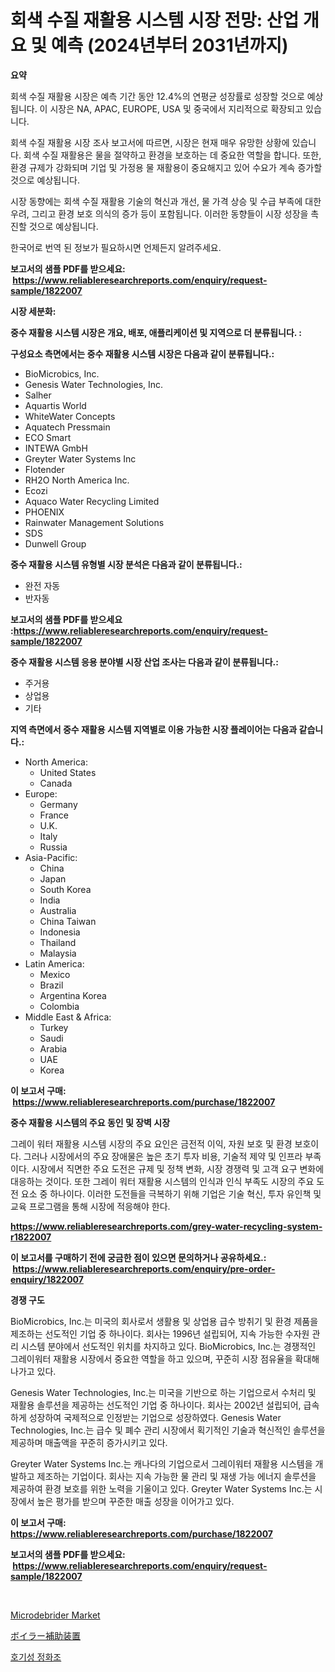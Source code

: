 <p><h1>회색 수질 재활용 시스템 시장 전망: 산업 개요 및 예측 (2024년부터 2031년까지)</h1></p><p><strong>요약</strong></p>
<p><p>회색 수질 재활용 시장은 예측 기간 동안 12.4%의 연평균 성장률로 성장할 것으로 예상됩니다. 이 시장은 NA, APAC, EUROPE, USA 및 중국에서 지리적으로 확장되고 있습니다.</p><p>회색 수질 재활용 시장 조사 보고서에 따르면, 시장은 현재 매우 유망한 상황에 있습니다. 회색 수질 재활용은 물을 절약하고 환경을 보호하는 데 중요한 역할을 합니다. 또한, 환경 규제가 강화되며 기업 및 가정용 물 재활용이 중요해지고 있어 수요가 계속 증가할 것으로 예상됩니다.</p><p>시장 동향에는 회색 수질 재활용 기술의 혁신과 개선, 물 가격 상승 및 수급 부족에 대한 우려, 그리고 환경 보호 의식의 증가 등이 포함됩니다. 이러한 동향들이 시장 성장을 촉진할 것으로 예상됩니다.</p><p>한국어로 번역 된 정보가 필요하시면 언제든지 알려주세요.</p></p>
<p><strong>보고서의 샘플 PDF를 받으세요: &nbsp;<a href="https://www.reliableresearchreports.com/enquiry/request-sample/1822007">https://www.reliableresearchreports.com/enquiry/request-sample/1822007</a></strong></p>
<p><strong>시장 세분화:</strong></p>
<p><strong> 중수 재활용 시스템 시장은 개요, 배포, 애플리케이션 및 지역으로 더 분류됩니다. :</strong></p>
<p><strong>구성요소 측면에서는 중수 재활용 시스템 시장은 다음과 같이 분류됩니다.:</strong></p>
<p><ul><li>BioMicrobics, Inc.</li><li>Genesis Water Technologies, Inc.</li><li>Salher</li><li>Aquartis World</li><li>WhiteWater Concepts</li><li>Aquatech Pressmain</li><li>ECO Smart</li><li>INTEWA GmbH</li><li>Greyter Water Systems Inc</li><li>Flotender</li><li>RH2O North America Inc.</li><li>Ecozi</li><li>Aquaco Water Recycling Limited</li><li>PHOENIX</li><li>Rainwater Management Solutions</li><li>SDS</li><li>Dunwell Group</li></ul></p>
<p><strong> 중수 재활용 시스템 유형별 시장 분석은 다음과 같이 분류됩니다.:</strong></p>
<p><ul><li>완전 자동</li><li>반자동</li></ul></p>
<p><strong>보고서의 샘플 PDF를 받으세요 :<a href="https://www.reliableresearchreports.com/enquiry/request-sample/1822007">https://www.reliableresearchreports.com/enquiry/request-sample/1822007</a></strong></p>
<p><strong> 중수 재활용 시스템 응용 분야별 시장 산업 조사는 다음과 같이 분류됩니다.:</strong></p>
<p><ul><li>주거용</li><li>상업용</li><li>기타</li></ul></p>
<p><strong>지역 측면에서 중수 재활용 시스템 지역별로 이용 가능한 시장 플레이어는 다음과 같습니다.:</strong></p>
<p><ul>
    <li>
        North America:
        <ul>
            <li>United States</li>
            <li>Canada</li>
        </ul>
    </li>
    <li>
        Europe:
        <ul>
            <li>Germany</li>
            <li>France</li>
            <li>U.K.</li>
            <li>Italy</li>
            <li>Russia</li>
        </ul>
    </li>
    <li>
        Asia-Pacific:
        <ul>
            <li>China</li>
            <li>Japan</li>
            <li>South Korea</li>
            <li>India</li>
            <li>Australia</li>
            <li>China Taiwan</li>
            <li>Indonesia</li>
            <li>Thailand</li>
            <li>Malaysia</li>
        </ul>
    </li>
    <li>
        Latin America:
        <ul>
            <li>Mexico</li>
            <li>Brazil</li>
            <li>Argentina Korea</li>
            <li>Colombia</li>
        </ul>
    </li>
    <li>
        Middle East & Africa:
        <ul>
            <li>Turkey</li>
            <li>Saudi</li>
            <li>Arabia</li>
            <li>UAE</li>
            <li>Korea</li>
        </ul>
    </li>
    </ul></p>
<p><strong>이 보고서 구매: &nbsp;<a href="https://www.reliableresearchreports.com/purchase/1822007">https://www.reliableresearchreports.com/purchase/1822007</a></strong></p>
<p><strong>중수 재활용 시스템의 주요 동인 및 장벽 시장</strong></p>
<p><p>그레이 워터 재활용 시스템 시장의 주요 요인은 금전적 이익, 자원 보호 및 환경 보호이다. 그러나 시장에서의 주요 장애물은 높은 초기 투자 비용, 기술적 제약 및 인프라 부족이다. 시장에서 직면한 주요 도전은 규제 및 정책 변화, 시장 경쟁력 및 고객 요구 변화에 대응하는 것이다. 또한 그레이 워터 재활용 시스템의 인식과 인식 부족도 시장의 주요 도전 요소 중 하나이다. 이러한 도전들을 극복하기 위해 기업은 기술 혁신, 투자 유인책 및 교육 프로그램을 통해 시장에 적응해야 한다.</p></p>
<p><strong><a href="https://www.reliableresearchreports.com/grey-water-recycling-system-r1822007">https://www.reliableresearchreports.com/grey-water-recycling-system-r1822007</a></strong></p>
<p><strong>이 보고서를 구매하기 전에 궁금한 점이 있으면 문의하거나 공유하세요.: &nbsp;<a href="https://www.reliableresearchreports.com/enquiry/pre-order-enquiry/1822007">https://www.reliableresearchreports.com/enquiry/pre-order-enquiry/1822007</a></strong></p>
<p><strong>경쟁 구도</strong></p>
<p><p>BioMicrobics, Inc.는 미국의 회사로서 생활용 및 상업용 급수 방취기 및 환경 제품을 제조하는 선도적인 기업 중 하나이다. 회사는 1996년 설립되어, 지속 가능한 수자원 관리 시스템 분야에서 선도적인 위치를 차지하고 있다. BioMicrobics, Inc.는 경쟁적인 그레이워터 재활용 시장에서 중요한 역할을 하고 있으며, 꾸준히 시장 점유율을 확대해 나가고 있다.</p><p>Genesis Water Technologies, Inc.는 미국을 기반으로 하는 기업으로서 수처리 및 재활용 솔루션을 제공하는 선도적인 기업 중 하나이다. 회사는 2002년 설립되어, 급속하게 성장하여 국제적으로 인정받는 기업으로 성장하였다. Genesis Water Technologies, Inc.는 급수 및 폐수 관리 시장에서 획기적인 기술과 혁신적인 솔루션을 제공하며 매출액을 꾸준히 증가시키고 있다.</p><p>Greyter Water Systems Inc.는 캐나다의 기업으로서 그레이워터 재활용 시스템을 개발하고 제조하는 기업이다. 회사는 지속 가능한 물 관리 및 재생 가능 에너지 솔루션을 제공하여 환경 보호를 위한 노력을 기울이고 있다. Greyter Water Systems Inc.는 시장에서 높은 평가를 받으며 꾸준한 매출 성장을 이어가고 있다.</p></p>
<p><strong>이 보고서 구매: &nbsp; <a href="https://www.reliableresearchreports.com/purchase/1822007">https://www.reliableresearchreports.com/purchase/1822007</a></strong></p>
<p><strong>보고서의 샘플 PDF를 받으세요: &nbsp;<a href="https://www.reliableresearchreports.com/enquiry/request-sample/1822007">https://www.reliableresearchreports.com/enquiry/request-sample/1822007</a></strong><strong></strong></p>
<p>&nbsp;</p>
<p><p><a href="https://scarlet-rocket-c63.notion.site/Microdebrider-Market-Research-Report-Its-History-and-Forecast-2024-to-2031-8e6bf4ed5830435d8c2fddec590e6141">Microdebrider Market</a></p><p><a href="https://github.com/zekaoe592392/Market-Research-Report-List-1/blob/main/567242532905.md">ボイラー補助装置</a></p><p><a href="https://github.com/crfsywufhm81415/Market-Research-Report-List-1/blob/main/678817430122.md">호기성 정화조</a></p></p>